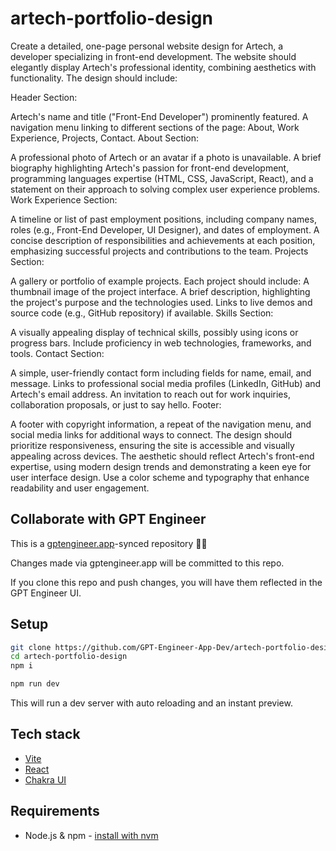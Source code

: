 # artech-portfolio-design

Create a detailed, one-page personal website design for Artech, a developer specializing in front-end development. The website should elegantly display Artech's professional identity, combining aesthetics with functionality. The design should include:

Header Section:

Artech's name and title ("Front-End Developer") prominently featured.
A navigation menu linking to different sections of the page: About, Work Experience, Projects, Contact.
About Section:

A professional photo of Artech or an avatar if a photo is unavailable.
A brief biography highlighting Artech's passion for front-end development, programming languages expertise (HTML, CSS, JavaScript, React), and a statement on their approach to solving complex user experience problems.
Work Experience Section:

A timeline or list of past employment positions, including company names, roles (e.g., Front-End Developer, UI Designer), and dates of employment.
A concise description of responsibilities and achievements at each position, emphasizing successful projects and contributions to the team.
Projects Section:

A gallery or portfolio of example projects. Each project should include:
A thumbnail image of the project interface.
A brief description, highlighting the project's purpose and the technologies used.
Links to live demos and source code (e.g., GitHub repository) if available.
Skills Section:

A visually appealing display of technical skills, possibly using icons or progress bars. Include proficiency in web technologies, frameworks, and tools.
Contact Section:

A simple, user-friendly contact form including fields for name, email, and message.
Links to professional social media profiles (LinkedIn, GitHub) and Artech's email address.
An invitation to reach out for work inquiries, collaboration proposals, or just to say hello.
Footer:

A footer with copyright information, a repeat of the navigation menu, and social media links for additional ways to connect.
The design should prioritize responsiveness, ensuring the site is accessible and visually appealing across devices. The aesthetic should reflect Artech's front-end expertise, using modern design trends and demonstrating a keen eye for user interface design. Use a color scheme and typography that enhance readability and user engagement.

## Collaborate with GPT Engineer

This is a [gptengineer.app](https://gptengineer.app)-synced repository 🌟🤖

Changes made via gptengineer.app will be committed to this repo.

If you clone this repo and push changes, you will have them reflected in the GPT Engineer UI.

## Setup

```sh
git clone https://github.com/GPT-Engineer-App-Dev/artech-portfolio-design.git
cd artech-portfolio-design
npm i
```

```sh
npm run dev
```

This will run a dev server with auto reloading and an instant preview.

## Tech stack

- [Vite](https://vitejs.dev/)
- [React](https://react.dev/)
- [Chakra UI](https://chakra-ui.com/)

## Requirements

- Node.js & npm - [install with nvm](https://github.com/nvm-sh/nvm#installing-and-updating)

